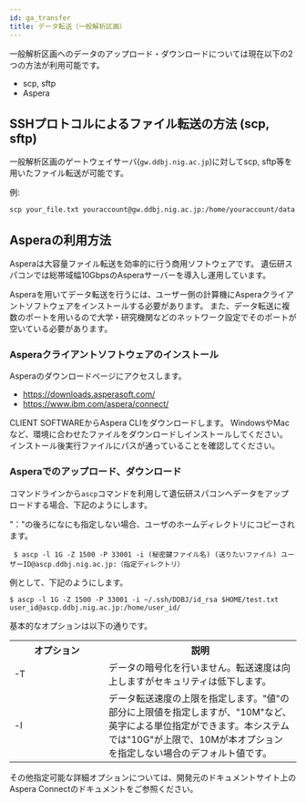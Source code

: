 ```yaml
---
id: ga_transfer
title: データ転送（一般解析区画）
---
```



一般解析区画へのデータのアップロード・ダウンロードについては現在以下の2つの方法が利用可能です。


- scp, sftp
- Aspera


##  SSHプロトコルによるファイル転送の方法 (scp, sftp)

一般解析区画のゲートウェイサーバ(`gw.ddbj.nig.ac.jp`)に対してscp, sftp等を用いたファイル転送が可能です。

例:

```
scp your_file.txt youraccount@gw.ddbj.nig.ac.jp:/home/youraccount/data
```

 
## Asperaの利用方法

Asperaは大容量ファイル転送を効率的に行う商用ソフトウェアです。
遺伝研スパコンでは総帯域幅10GbpsのAsperaサーバーを導入し運用しています。

Asperaを用いてデータ転送を行うには、ユーザー側の計算機にAsperaクライアントソフトウェアをインストールする必要があります。
また、データ転送に複数のポートを用いるので大学・研究機関などのネットワーク設定でそのポートが空いている必要があります。



### Asperaクライアントソフトウェアのインストール


Asperaのダウンロードページにアクセスします。

- https://downloads.asperasoft.com/ 
- https://www.ibm.com/aspera/connect/



CLIENT SOFTWAREからAspera CLIをダウンロードします。
WindowsやMacなど、環境に合わせたファイルをダウンロードしインストールしてください。
インストール後実行ファイルにパスが通っていることを確認してください。


### Asperaでのアップロード、ダウンロード

コマンドラインから`ascp`コマンドを利用して遺伝研スパコンへデータをアップロードする場合、下記のようにします。

"："の後ろになにも指定しない場合、ユーザのホームディレクトリにコピーされます。

```
 $ ascp -l 1G -Z 1500 -P 33001 -i (秘密鍵ファイル名) (送りたいファイル) ユーザーID@ascp.ddbj.nig.ac.jp:（指定ディレクトリ）
```

 例として、下記のようにします。

```
$ ascp -l 1G -Z 1500 -P 33001 -i ~/.ssh/DDBJ/id_rsa $HOME/test.txt user_id@ascp.ddbj.nig.ac.jp:/home/user_id/
```
 
基本的なオプションは以下の通りです。

<table>
<tr>
  <th width="150">オプション</th>
  <th>説明</th>
</tr>
<tr>
  <td>-T</td>
  <td>データの暗号化を行いません。転送速度は向上しますがセキュリティは低下します。</td>
</tr>
<tr>
  <td>-l </td>
  <td>データ転送速度の上限を指定します。"値"の部分に上限値を指定しますが、"10M"など、英字による単位指定ができます。本システムでは"10G"が上限で、10Mが本オプションを指定しない場合のデフォルト値です。</td>
</tr>
</table>


その他指定可能な詳細オプションについては、開発元のドキュメントサイト上のAspera Connectのドキュメントをご参照ください。

